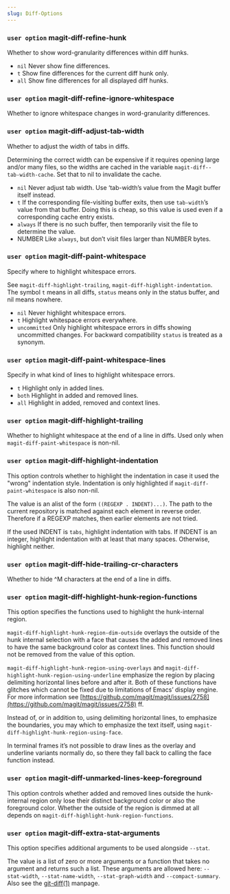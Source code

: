 ```yaml
---
slug: Diff-Options
---
```


### <span className="tag useroption">`user option`</span> **magit-diff-refine-hunk**

Whether to show word-granularity differences within diff hunks.

*   `nil` Never show fine differences.
*   `t` Show fine differences for the current diff hunk only.
*   `all` Show fine differences for all displayed diff hunks.

### <span className="tag useroption">`user option`</span> **magit-diff-refine-ignore-whitespace**

Whether to ignore whitespace changes in word-granularity differences.

### <span className="tag useroption">`user option`</span> **magit-diff-adjust-tab-width**

Whether to adjust the width of tabs in diffs.

Determining the correct width can be expensive if it requires opening large and/or many files, so the widths are cached in the variable `magit-diff--tab-width-cache`. Set that to nil to invalidate the cache.

*   `nil` Never adjust tab width. Use ‘tab-width’s value from the Magit buffer itself instead.
*   `t` If the corresponding file-visiting buffer exits, then use `tab-width`’s value from that buffer. Doing this is cheap, so this value is used even if a corresponding cache entry exists.
*   `always` If there is no such buffer, then temporarily visit the file to determine the value.
*   NUMBER Like `always`, but don’t visit files larger than NUMBER bytes.

### <span className="tag useroption">`user option`</span> **magit-diff-paint-whitespace**

Specify where to highlight whitespace errors.

See `magit-diff-highlight-trailing`, `magit-diff-highlight-indentation`. The symbol `t` means in all diffs, `status` means only in the status buffer, and nil means nowhere.

*   `nil` Never highlight whitespace errors.
*   `t` Highlight whitespace errors everywhere.
*   `uncommitted` Only highlight whitespace errors in diffs showing uncommitted changes. For backward compatibility `status` is treated as a synonym.

### <span className="tag useroption">`user option`</span> **magit-diff-paint-whitespace-lines**

Specify in what kind of lines to highlight whitespace errors.

*   `t` Highlight only in added lines.
*   `both` Highlight in added and removed lines.
*   `all` Highlight in added, removed and context lines.

### <span className="tag useroption">`user option`</span> **magit-diff-highlight-trailing**

Whether to highlight whitespace at the end of a line in diffs. Used only when `magit-diff-paint-whitespace` is non-nil.

### <span className="tag useroption">`user option`</span> **magit-diff-highlight-indentation**

This option controls whether to highlight the indentation in case it used the "wrong" indentation style. Indentation is only highlighted if `magit-diff-paint-whitespace` is also non-nil.

The value is an alist of the form `((REGEXP . INDENT)...)`. The path to the current repository is matched against each element in reverse order. Therefore if a REGEXP matches, then earlier elements are not tried.

If the used INDENT is `tabs`, highlight indentation with tabs. If INDENT is an integer, highlight indentation with at least that many spaces. Otherwise, highlight neither.

### <span className="tag useroption">`user option`</span> **magit-diff-hide-trailing-cr-characters**

Whether to hide ^M characters at the end of a line in diffs.

### <span className="tag useroption">`user option`</span> **magit-diff-highlight-hunk-region-functions**

This option specifies the functions used to highlight the hunk-internal region.

`magit-diff-highlight-hunk-region-dim-outside` overlays the outside of the hunk internal selection with a face that causes the added and removed lines to have the same background color as context lines. This function should not be removed from the value of this option.

`magit-diff-highlight-hunk-region-using-overlays` and `magit-diff-highlight-hunk-region-using-underline` emphasize the region by placing delimiting horizontal lines before and after it. Both of these functions have glitches which cannot be fixed due to limitations of Emacs’ display engine. For more information see [https://github.com/magit/magit/issues/2758](https://github.com/magit/magit/issues/2758) ff.

Instead of, or in addition to, using delimiting horizontal lines, to emphasize the boundaries, you may which to emphasize the text itself, using `magit-diff-highlight-hunk-region-using-face`.

In terminal frames it’s not possible to draw lines as the overlay and underline variants normally do, so there they fall back to calling the face function instead.

### <span className="tag useroption">`user option`</span> **magit-diff-unmarked-lines-keep-foreground**

This option controls whether added and removed lines outside the hunk-internal region only lose their distinct background color or also the foreground color. Whether the outside of the region is dimmed at all depends on `magit-diff-highlight-hunk-region-functions`.

### <span className="tag useroption">`user option`</span> **magit-diff-extra-stat-arguments**

This option specifies additional arguments to be used alongside `--stat`.

The value is a list of zero or more arguments or a function that takes no argument and returns such a list. These arguments are allowed here: `--stat-width`, `--stat-name-width`, `--stat-graph-width` and `--compact-summary`. Also see the [git-diff(1)](/docs/magit/http://git-scm.com/docs/git-diff) manpage.
